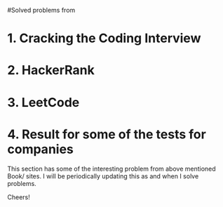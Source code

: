 #Solved problems from 
#  1. Cracking the Coding Interview
#  2. HackerRank
#  3. LeetCode
#  4. Result for some of the tests for companies

This section has some of the interesting problem from above mentioned Book/ sites.
I will be periodically updating this as and when I solve problems.
 
Cheers!